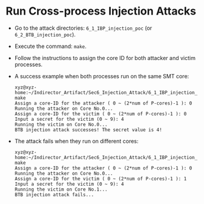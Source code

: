 # Run Cross-process Injection Attacks
* Go to the attack directories: `6_1_IBP_injection_poc` (or `6_2_BTB_injection_poc`).
* Execute the command: `make`.
* Follow the instructions to assign the core ID for both attacker and victim processes.
* A success example when both processes run on the same SMT core:

    ```
    xyz@xyz-home:~/Indirector_Artifact/Sec6_Injection_Attack/6_1_IBP_injection_poc$ make
    Assign a core-ID for the attacker ( 0 ~ (2*num of P-cores)-1 ): 0
    Running the attacker on Core No.0...
    Assign a core-ID for the victim ( 0 ~ (2*num of P-cores)-1 ): 0
    Input a secret for the victim (0 ~ 9): 4
    Running the victim on Core No.0...
    BTB injection attack successes! The secret value is 4!
    ```

* The attack fails when they run on different cores:
    ```
    xyz@xyz-home:~/Indirector_Artifact/Sec6_Injection_Attack/6_1_IBP_injection_poc$ make
    Assign a core-ID for the attacker ( 0 ~ (2*num of P-cores)-1 ): 0
    Running the attacker on Core No.0...
    Assign a core-ID for the victim ( 0 ~ (2*num of P-cores)-1 ): 1
    Input a secret for the victim (0 ~ 9): 4
    Running the victim on Core No.1...
    BTB injection attack fails...
    ```